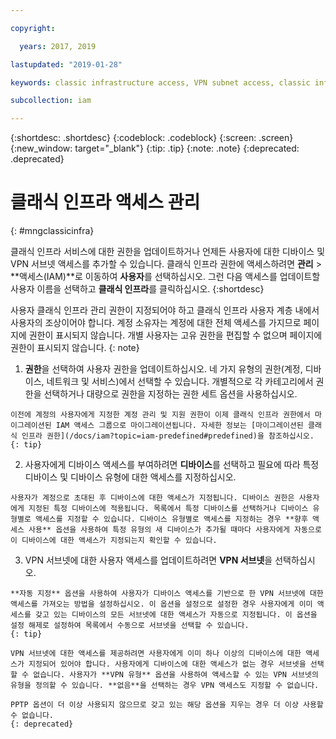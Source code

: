 ```yaml
---

copyright:

  years: 2017, 2019

lastupdated: "2019-01-28"

keywords: classic infrastructure access, VPN subnet access, classic infrastructure permissions, device access

subcollection: iam

---
```


{:shortdesc: .shortdesc}
{:codeblock: .codeblock}
{:screen: .screen}
{:new_window: target="_blank"}
{:tip: .tip}
{:note: .note}
{:deprecated: .deprecated}

# 클래식 인프라 액세스 관리
{: #mngclassicinfra}

클래식 인프라 서비스에 대한 권한을 업데이트하거나 언제든 사용자에 대한 디바이스 및 VPN 서브넷 액세스를 추가할 수 있습니다. 클래식 인프라 권한에 액세스하려면 **관리** &gt; **액세스(IAM)**로 이동하여 **사용자**를 선택하십시오. 그런 다음 액세스를 업데이트할 사용자 이름을 선택하고 **클래식 인프라**를 클릭하십시오.
{:shortdesc}

사용자 클래식 인프라 관리 권한이 지정되어야 하고 클래식 인프라 사용자 계층 내에서 사용자의 조상이어야 합니다. 계정 소유자는 계정에 대한 전체 액세스를 가지므로 페이지에 권한이 표시되지 않습니다. 개별 사용자는 고유 권한을 편집할 수 없으며 페이지에 권한이 표시되지 않습니다.
{: note}

  1. **권한**을 선택하여 사용자 권한을 업데이트하십시오. 네 가지 유형의 권한(계정, 디바이스, 네트워크 및 서비스)에서 선택할 수 있습니다. 개별적으로 각 카테고리에서 권한을 선택하거나 대량으로 권한을 지정하는 권한 세트 옵션을 사용하십시오.

    이전에 계정의 사용자에게 지정한 계정 관리 및 지원 권한이 이제 클래식 인프라 권한에서 마이그레이션된 IAM 액세스 그룹으로 마이그레이션됩니다. 자세한 정보는 [마이그레이션된 클래식 인프라 권한](/docs/iam?topic=iam-predefined#predefined)을 참조하십시오.
    {: tip}

  2. 사용자에게 디바이스 액세스를 부여하려면 **디바이스**를 선택하고 필요에 따라 특정 디바이스 및 디바이스 유형에 대한 액세스를 지정하십시오.

    사용자가 계정으로 초대된 후 디바이스에 대한 액세스가 지정됩니다. 디바이스 권한은 사용자에게 지정된 특정 디바이스에 적용됩니다. 목록에서 특정 디바이스를 선택하거나 디바이스 유형별로 액세스를 지정할 수 있습니다. 디바이스 유형별로 액세스를 지정하는 경우 **향후 액세스 사용** 옵션을 사용하여 특정 유형의 새 디바이스가 추가될 때마다 사용자에게 자동으로 이 디바이스에 대한 액세스가 지정되는지 확인할 수 있습니다.

  3. VPN 서브넷에 대한 사용자 액세스를 업데이트하려면 **VPN 서브넷**을 선택하십시오.

    **자동 지정** 옵션을 사용하여 사용자가 디바이스 액세스를 기반으로 한 VPN 서브넷에 대한 액세스를 가져오는 방법을 설정하십시오. 이 옵션을 설정으로 설정한 경우 사용자에게 이미 액세스를 갖고 있는 디바이스의 모든 서브넷에 대한 액세스가 자동으로 지정됩니다. 이 옵션을 설정 해제로 설정하여 목록에서 수동으로 서브넷을 선택할 수 있습니다.
    {: tip}

    VPN 서브넷에 대한 액세스를 제공하려면 사용자에게 이미 하나 이상의 디바이스에 대한 액세스가 지정되어 있어야 합니다. 사용자에게 디바이스에 대한 액세스가 없는 경우 서브넷을 선택할 수 없습니다. 사용자가 **VPN 유형** 옵션을 사용하여 액세스할 수 있는 VPN 서브넷의 유형을 정의할 수 있습니다. **없음**을 선택하는 경우 VPN 액세스도 지정할 수 없습니다.

    PPTP 옵션이 더 이상 사용되지 않으므로 갖고 있는 해당 옵션을 지우는 경우 더 이상 사용할 수 없습니다.
    {: deprecated}
